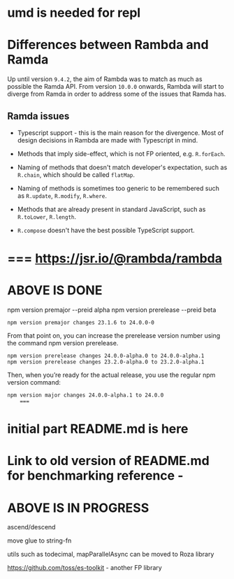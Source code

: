 umd is needed for repl
===
# Differences between Rambda and Ramda

Up until version `9.4.2`, the aim of Rambda was to match as much as possible the Ramda API.
From version `10.0.0` onwards, Rambda will start to diverge from Ramda in order to address some of the issues that Ramda has.

## Ramda issues

- Typescript support - this is the main reason for the divergence. Most of design decisions in Rambda are made with Typescript in mind.

- Methods that imply side-effect, which is not FP oriented, e.g. `R.forEach`.

- Naming of methods that doesn't match developer's expectation, such as `R.chain`, which should be called `flatMap`.

- Naming of methods is sometimes too generic to be remembered such as `R.update`, `R.modify`, `R.where`.

- Methods that are already present in standard JavaScript, such as `R.toLower`, `R.length`.

- `R.compose` doesn't have the best possible TypeScript support.


===
https://jsr.io/@rambda/rambda
===
ABOVE IS DONE
===
npm version premajor --preid alpha
npm version prerelease --preid beta

    npm version premajor changes 23.1.6 to 24.0.0-0

From that point on, you can increase the prerelease version number using the command npm version prerelease.

    npm version prerelease changes 24.0.0-alpha.0 to 24.0.0-alpha.1
    npm version prerelease changes 23.2.0-alpha.0 to 23.2.0-alpha.1

Then, when you’re ready for the actual release, you use the regular npm version command:

    npm version major changes 24.0.0-alpha.1 to 24.0.0
		===

initial part README.md is here
===
Link to old version of README.md for benchmarking reference -
===
ABOVE IS IN PROGRESS
===
ascend/descend 

move glue to string-fn


utils such as todecimal, mapParallelAsync can be moved to Roza library

https://github.com/toss/es-toolkit - another FP library


